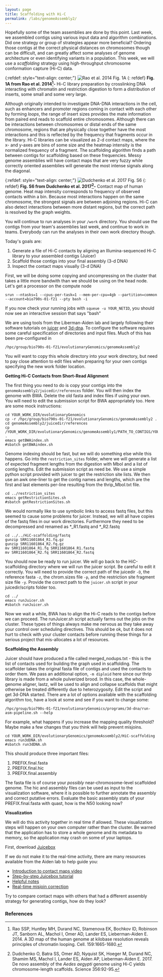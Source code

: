 ```yaml
---
layout: page
title: Scaffolding with Hi-C
permalink: /labs/genomeAssembly2/
---
```


Hopefully some of the team assemblies are done by this point. Last week, we assembled contigs using various input data and algorithm combinations. Did one strategy or group of strategies appear more beneficial? Ordering those contigs at the correct physical distances on chromosomes though can be difficult, and can greatly affect some analyses of genome architecture or even identifying variants in a population. This week, we will use a *scaffolding* strategy using high-throughput chromosome conformation capture (Hi-C) data. 

{:refdef: style="text-align: center;"}
![Rao et al. 2014 Fig. 1A]({{site.baseurl}}/images/HiC_Fig1A.png)
{: refdef}
**Fig. 1A from Rao et al. 2014[^1]-** Hi-C library preparation by crosslinking DNA interacting with chromatin and restriction digestion to form a distribution of inserts, some small and some very large. 

Although originally intended to investigate DNA-DNA interactions in the cell, such as enhancers and promoter regions coming in contact with each other by forming *loops*, the range of insert sizes provides the mate information from paired end reads to scaffold entire chromosomes. Although there can be interactions between chromosomes or distal ends of the same chromosome, regions that are physically close together have the most interactions and this is reflected by the frequency that fragments occur in the library. Hi-C libraries can be visualized as 2-d contact maps, where the x- and y-axes are bins of some size and the heatmap intensity is the normalized frequency of a fragment. The scaffolding algorithm finds a path between contigs for scaffolding based on these frequencies. Messy genome assemblies will have contact maps that are very fuzzy while correctly oriented assemblies will generate the most intense signals along the diagonal. 

{:refdef: style="text-align: center;"}
![Dudchenko et al. 2017 Fig. S6]({{site.baseurl}}/images/HiCAssembly_FigS6.png)
{: refdef}
**Fig. S6 from Dudchenko et al. 2017[^2]-** Contact map of human genome. Heat map intensity corresponds to frequency of observed contacts within a bin. Because most interactions happen on the same chromosome, the strongest signals are between adjoining regions. Hi-C can also detect interactions between more distant regions, but the correct path is resolved by the graph weights.

You will continue to run analyses in your `/work` directory. You should use the contigs from your team's assemblies last week, and continue to work in teams. Everybody can run the analyses in their own work directory though.

Today's goals are:
1. Generate a file of Hi-C contacts by aligning an Illumina-sequenced Hi-C library to your assembled contigs (Juicer)
2. Scaffold those contigs into your final assembly (3-d DNA)
3. Inspect the contact maps visually (3-d DNA)


First, we will be doing some copying and uncompressing on the cluster that takes a little more bandwith than we should be using on the head node. Let's get a processor on the compute node
```
srun --ntasks=1 --cpus-per-task=1 --mem-per-cpu=4gb --partition=common --account=bio790s-01-f21 --pty bash -i
```

If you now check your running jobs with `squeue -u YOUR_NETID`, you should now see an interactive session that says "bash"

We are using tools from the Liberman-Aiden lab and largely following their software tutorials on [juicer](https://github.com/aidenlab/juicer/wiki/Running-Juicer-on-a-cluster) and [3d-dna](https://aidenlab.org/assembly/manual_180322.pdf). To configure the software requires some careful specification of directories and input files. Much of this has been pre-configured in
```
/hpc/group/bio790s-01-f21/evolutionaryGenomics/genomeAssembly2
```
You will want to copy this whole directory into your work directory, but need to pay close attention to edit files when preparing for your own contigs specifying the new work folder location.

**Getting Hi-C Contacts from Short-Read Alignment**

The first thing you need to do is copy your contigs into the `genomeAssembly2/juicedir/references` folder. You will then index the genome with BWA. Delete the old fasta and index files if using your own. You will need to edit the submission script for BWA appropriately too. Here are some mock instructions:
```
cd YOUR_WORK_DIR/evolutionaryGenomics
cp -r /hpc/group/bio790s-01-f21/evolutionaryGenomics/genomeAssembly2 .
cd genomeAssembly2/juicedir/references
cp /YOUR_WORK_DIR/evolutionaryGenomics/genomeAssembly1/PATH_TO_CONTIGS/YOUR_CONTIGS.fasta .
emacs getBWAindex.sh
#sbatch getBWAindex.sh
```

Genome indexing should be fast, but we will do something else while this happens. Go into the `restriction_sites` folder, where we will generate a list of expected fragment lengths from the digestion with MboI and a list of contig lengths. Edit the submission script as need be. We use a simple python script provided with juicer to get the restriction site lists. We then use an awk one-liner to get the contig names and lengths, which are the first and last elements per-line resulting from the thrip\_MboI.txt file.
```
cd ../restriction_sites
emacs getRestrictionSites.sh
#sbatch getRestrictionSites.sh
```

We would normally like to use symbolic links to access fastq files, but this seemed to cause some problems for juicer. Instead, we will all have copies of the fastq files in our work directories. Furthermore they need to be decompressed and renamed as \*\_R1.fastq and \*\_R2.fastq 
```
cd ../../HiC-scaffolding/fastq
gunzip SRR11601864_R1.fq.gz
gunzip SRR11601864_R2.fq.gz
mv SRR11601864_R1.fq SRR11601864_R1.fastq
mv SRR11601864_R2.fq SRR11601864_R2.fastq
``` 

You should now be ready to run juicer. We will go back to the HiC-scaffolding directory where we will run the juicer script. Be careful to edit it correctly. You will need to provide the correct path of the juicedir `-D`, the reference fasta `-z`, the chrom.sizes file `-p`, and the restriction site fragment size file `-y`. Provide the correct path to the `juicer.sh` script in your juicedir/scripts folder too.
```
cd ../
emacs runJuicer.sh
#sbatch runJuicer.sh
```

Now we wait a while, BWA has to align the Hi-C reads to the contigs before we can proceed. The runJuicer.sh script actually farms out the jobs on the cluster. These types of things always make me nervous as they take away your control over scheduling directives. This should be ok, but it does not hurt to check with your cluster contacts before running these things for a serious project that mis-allocates a lot of resources.

**Scaffolding the Assembly**

Juicer should have produced a file called merged_nodups.txt - this is the list of contacts used for building the graph used in scaffolding. The scaffolder takes the original fasta file of contigs and used the contacts to order them. We pass an additional option, `-m diploid` here since our thrip library is made from a whole pulverized brood. In this case, the whole-genome aligner, lastz, will be used to align and collapse scaffolds that might otherwise be treated differently due to heterozygosity. Edit the script and get 3d-DNA started. There are a lot of options available with the scaffolding algorithm too, have a look at some and see if you want to change some:
```
/hpc/group/bio790s-01-f21/evolutionaryGenomics/programs/3d-dna/run-asm-pipeline.sh --help
```

For example, what happens if you increase the mapping quality threshold? Maybe make a few changes that you think will help prevent misjoins.
```
cd YOUR_WORK_DIR/evolutionaryGenomics/genomeAssembly2/HiC-scaffolding
emacs run3dDNA.sh
#sbatch run3dDNA.sh
```

This should produce three important files:
1. PREFIX.final.fasta
2. PREFIX.final.hic
3. PREFIX.final.assembly

The fasta file is of course your *possibly* near-chromosome-level scaffolded genome. The hic and assembly files can be used as input to the visualization software, where it is possible to further annotate the assembly and correct putative errors. Evaluate the basic assembly stats of your PREFIX.final.fasta with quast, how is the N50 looking now?

**Visualization**

We will do this activity together in real time if allowed. These visualization steps will happen on your own computer rather than the cluster. Be warned that the application has to store a whole genome and its metadata to memory, so the application may crash on some of your laptops.

First, download [Juicebox](https://github.com/aidenlab/Juicebox/wiki/Download)

If we do not make it to the real-time activity, there are many resources available from the Aiden lab to help guide you:
* [Introduction to contact maps video](https://www.youtube.com/watch?v=Nj7RhQZHM18)
* [Step-by-step Juicebox tutorial](https://aidenlab.gitbook.io/juicebox/)
* [Helpful notes](https://github.com/aidenlab/Juicebox/wiki/Juicebox-Assembly-Tools)
* [Real-time misjoin correction](https://www.youtube.com/watch?v=xA6CLsG_GAs)


Try to compare contact maps with others that had a different assembly strategy for generating contigs, how do they look?

### References
[^1]: Rao SSP, Huntley MH, Durand NC, Stamenova EK, Bochkov ID, Robinson JT, Sanborn AL, Machol I, Omer AD, Lander ES, Lieberman-Aiden E. 2014. A 3D map of the human genome at kilobase resolution reveals principles of chromatin looping. Cell. 159:1665-1680.
[^2]: Dudchenko O, Batra SS, Omer AD, Nyquist SK, Hoeger M, Durand NC, Shamim MS, Machol I, Lander ES, Aiden AP, Lieberman-Aiden E. 2017. De novo assembly of the *Aedes aegypti* genome using Hi-C yields chromosome-length scaffolds. Science 356:92-95.